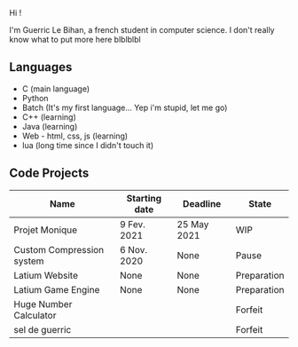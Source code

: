 Hi !

I'm Guerric Le Bihan, a french student in computer science. I don't really know what to put more here blblblbl

## Languages

- C (main language)
- Python
- Batch (It's my first language... Yep i'm stupid, let me go)
- C++ (learning)
- Java (learning)
- Web - html, css, js (learning)
- lua (long time since I didn't touch it)

## Code Projects

| Name                      | Starting date | Deadline     | State       |
| ------------------------- | ------------- | ------------ | ----------- |
| Projet Monique            | 9 Fev. 2021   | 25 May  2021 | WIP         |
| Custom Compression system | 6 Nov. 2020   | None         | Pause       |
| Latium Website            | None          | None         | Preparation |
| Latium Game Engine        | None          | None         | Preparation |
| Huge Number Calculator    |               |              | Forfeit     |
| sel de guerric            |               |              | Forfeit     |

